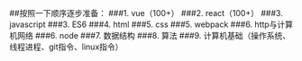 ##按照一下顺序逐步准备：
###1. vue（100+）
###2. react（100+）
###3. javascript
###3. ES6
###4. html
###5. css
###5. webpack
###6. http与计算机网络
###6. node
###7. 数据结构
###8. 算法
###9. 计算机基础（操作系统、线程进程、git指令、linux指令）
